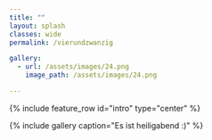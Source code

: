 ```yaml
---
title: ""
layout: splash
classes: wide
permalink: /vierundzwanzig

gallery: 
  - url: /assets/images/24.png
    image_path: /assets/images/24.png

---
```


{% include feature_row id="intro" type="center" %}

{% include gallery caption="Es ist heiligabend :)" %}

